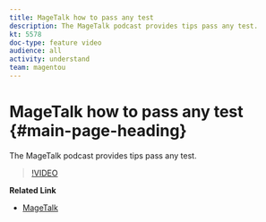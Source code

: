 ```yaml
---
title: MageTalk how to pass any test
description: The MageTalk podcast provides tips pass any test.
kt: 5578
doc-type: feature video
audience: all
activity: understand
team: magentou
---
```


# MageTalk how to pass any test {#main-page-heading}

The MageTalk podcast provides tips pass any test.

>[!VIDEO](https://video.tv.adobe.com/v/35764)

**Related Link**

* [MageTalk](https://magetalk.com/)
